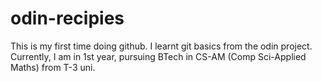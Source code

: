 # odin-recipies
This is my first time doing github.
I learnt git basics from the odin project.
Currently, I am in 1st year, pursuing BTech in CS-AM (Comp Sci-Applied Maths) from T-3 uni. 